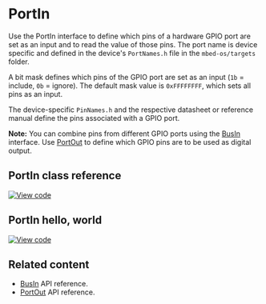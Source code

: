 # PortIn

Use the PortIn interface to define which pins of a hardware GPIO port are set as an input and to read the value of those pins. The port name is device specific and defined in the device's `PortNames.h` file in the `mbed-os/targets` folder.

A bit mask defines which pins of the GPIO port are set as an input (`1b` = include, `0b` = ignore). The default mask value is `0xFFFFFFFF`, which sets all pins as an input.

The device-specific `PinNames.h` and the respective datasheet or reference manual define the pins associated with a GPIO port.

<span class="notes">**Note:** You can combine pins from different GPIO ports using the [BusIn](busin.html) interface. Use [PortOut](portout.html) to define which GPIO pins are to be used as digital output.</span>

## PortIn class reference

[![View code](https://www.mbed.com/embed/?type=library)](https://os.mbed.com/docs/mbed-os/v6.10/mbed-os-api-doxy/classmbed_1_1_port_in.html)

## PortIn hello, world

[![View code](https://www.mbed.com/embed/?url=https://github.com/ARMmbed/mbed-os-snippet-PortIn_ex_1/tree/v6.10)](https://github.com/ARMmbed/mbed-os-snippet-PortIn_ex_1/blob/v6.10/main.cpp)

## Related content

- [BusIn](busin.html) API reference.
- [PortOut](portout.html) API reference.
